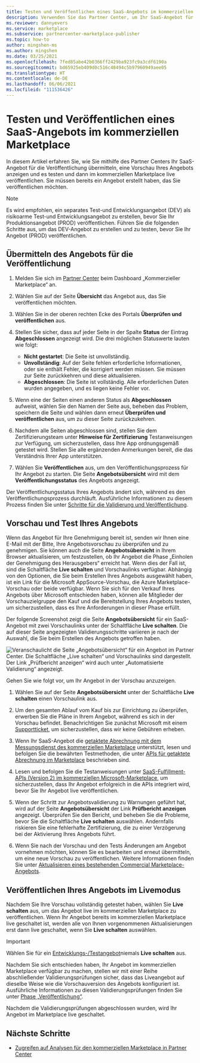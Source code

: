 ```yaml
---
title: Testen und Veröffentlichen eines SaaS-Angebots im kommerziellen Microsoft-Marketplace
description: Verwenden Sie das Partner Center, um Ihr SaaS-Angebot für die Vorschau zu übermitteln, eine Vorschau Ihres Angebots anzuzeigen und es dann zu testen und im kommerziellen Microsoft-Marketplace zu veröffentlichen.
ms.reviewer: dannyevers
ms.service: marketplace
ms.subservice: partnercenter-marketplace-publisher
ms.topic: how-to
author: mingshen-ms
ms.author: mingshen
ms.date: 03/25/2021
ms.openlocfilehash: 7fed85abe42b0366ff2429ba923fc9a3cdf6190a
ms.sourcegitcommit: bd65925eb409d0c516c48494c5b97960949aee05
ms.translationtype: HT
ms.contentlocale: de-DE
ms.lasthandoff: 06/06/2021
ms.locfileid: "111536426"
---
```

# <a name="how-to-test-and-publish-a-saas-offer-to-the-commercial-marketplace"></a>Testen und Veröffentlichen eines SaaS-Angebots im kommerziellen Marketplace

In diesem Artikel erfahren Sie, wie Sie mithilfe des Partner Centers Ihr SaaS-Angebot für die Veröffentlichung übermitteln, eine Vorschau Ihres Angebots anzeigen und es testen und dann im kommerziellen Marketplace live veröffentlichen. Sie müssen bereits ein Angebot erstellt haben, das Sie veröffentlichen möchten.

> [!NOTE]
> Es wird empfohlen, ein separates Test-und Entwicklungsangebot (DEV) als risikoarme Test-und Entwicklungsangebot zu erstellen, bevor Sie Ihr Produktionsangebot (PROD) veröffentlichen. Führen Sie die folgenden Schritte aus, um das DEV-Angebot zu erstellen und zu testen, bevor Sie Ihr Angebot (PROD) veröffentlichen.

## <a name="submit-your-offer-for-publishing"></a>Übermitteln des Angebots für die Veröffentlichung

1. Melden Sie sich im [Partner Center](https://partner.microsoft.com/dashboard/commercial-marketplace/overview) beim Dashboard „Kommerzieller Marketplace“ an.
1. Wählen Sie auf der Seite **Übersicht** das Angebot aus, das Sie veröffentlichen möchten.
1. Wählen Sie in der oberen rechten Ecke des Portals **Überprüfen und veröffentlichen** aus.
2. Stellen Sie sicher, dass auf jeder Seite in der Spalte **Status** der Eintrag **Abgeschlossen** angezeigt wird. Die drei möglichen Statuswerte lauten wie folgt:

   - **Nicht gestartet**: Die Seite ist unvollständig.
   - **Unvollständig**: Auf der Seite fehlen erforderliche Informationen, oder sie enthält Fehler, die korrigiert werden müssen. Sie müssen zur Seite zurückkehren und diese aktualisieren.
   - **Abgeschlossen**: Die Seite ist vollständig. Alle erforderlichen Daten wurden angegeben, und es liegen keine Fehler vor.

1. Wenn eine der Seiten einen anderen Status als **Abgeschlossen** aufweist, wählen Sie den Namen der Seite aus, beheben das Problem, speichern die Seite und wählen dann erneut **Überprüfen und veröffentlichen** aus, um zu dieser Seite zurückzukehren.
1. Nachdem alle Seiten abgeschlossen sind, stellen Sie dem Zertifizierungsteam unter **Hinweise für Zertifizierung** Testanweisungen zur Verfügung, um sicherzustellen, dass Ihre App ordnungsgemäß getestet wird. Stellen Sie alle ergänzenden Anmerkungen bereit, die das Verständnis Ihrer App unterstützen.
1. Wählen Sie **Veröffentlichen** aus, um den Veröffentlichungsprozess für Ihr Angebot zu starten. Die Seite **Angebotsübersicht** wird mit dem **Veröffentlichungsstatus** des Angebots angezeigt.

Der Veröffentlichungsstatus Ihres Angebots ändert sich, während es den Veröffentlichungsprozess durchläuft. Ausführliche Informationen zu diesem Prozess finden Sie unter [Schritte für die Validierung und Veröffentlichung](review-publish-offer.md#validation-and-publishing-steps).

## <a name="preview-and-test-your-offer"></a>Vorschau und Test Ihres Angebots

Wenn das Angebot für Ihre Genehmigung bereit ist, senden wir Ihnen eine E-Mail mit der Bitte, Ihre Angebotsvorschau zu überprüfen und zu genehmigen. Sie können auch die Seite **Angebotsübersicht** in Ihrem Browser aktualisieren, um festzustellen, ob Ihr Angebot die Phase „Einholen der Genehmigung des Herausgebers“ erreicht hat. Wenn dies der Fall ist, sind die Schaltfläche **Live schalten** und Vorschaulinks verfügbar. Abhängig von den Optionen, die Sie beim Erstellen Ihres Angebots ausgewählt haben, ist ein Link für die Microsoft AppSource-Vorschau, die Azure Marketplace-Vorschau oder beide verfügbar. Wenn Sie sich für den Verkauf Ihres Angebots über Microsoft entschieden haben, können alle Mitglieder der Vorschauzielgruppe den Kauf und die Bereitstellung Ihres Angebots testen, um sicherzustellen, dass es Ihre Anforderungen in dieser Phase erfüllt.

Der folgende Screenshot zeigt die Seite **Angebotsübersicht** für ein SaaS-Angebot mit zwei Vorschaulinks unter der Schaltfläche **Live schalten**. Die auf dieser Seite angezeigten Validierungsschritte variieren je nach der Auswahl, die Sie beim Erstellen des Angebots getroffen haben.

![Veranschaulicht die Seite „Angebotsübersicht“ für ein Angebot im Partner Center. Die Schaltfläche „Live schalten“ und Vorschaulinks sind dargestellt. Der Link „Prüfbericht anzeigen“ wird auch unter „Automatisierte Validierung“ angezeigt.](./media/review-publish-offer/publish-status-saas.png)

Gehen Sie wie folgt vor, um Ihr Angebot in der Vorschau anzuzeigen.

1. Wählen Sie auf der Seite **Angebotsübersicht** unter der Schaltfläche **Live schalten** einen Vorschaulink aus.

1. Um den gesamten Ablauf vom Kauf bis zur Einrichtung zu überprüfen, erwerben Sie die Pläne in Ihrem Angebot, während es sich in der Vorschau befindet. Benachrichtigen Sie zunächst Microsoft mit einem [Supportticket](https://aka.ms/marketplacesupport), um sicherzustellen, dass wir keine Gebühren erheben.

1. Wenn Ihr SaaS-Angebot die [getaktete Abrechnung mit dem Messungsdienst des kommerziellen Marketplace](./partner-center-portal/saas-metered-billing.md) unterstützt, lesen und befolgen Sie die bewährten Testmethoden, die unter [APIs für getaktete Abrechnung im Marketplace](marketplace-metering-service-apis.md#development-and-testing-best-practices) beschrieben sind.

1. Lesen und befolgen Sie die Testanweisungen unter [SaaS-Fulfillment-APIs (Version 2) im kommerziellen Microsoft-Marketplace](./partner-center-portal/pc-saas-fulfillment-api-v2.md#development-and-testing), um sicherzustellen, dass Ihr Angebot erfolgreich in die APIs integriert wird, bevor Sie Ihr Angebot live veröffentlichen.

1. Wenn der Schritt zur Angebotsvalidierung zu Warnungen geführt hat, wird auf der Seite **Angebotsübersicht** der Link **Prüfbericht anzeigen** angezeigt. Überprüfen Sie den Bericht, und beheben Sie die Probleme, bevor Sie die Schaltfläche **Live schalten** auswählen. Andernfalls riskieren Sie eine fehlerhafte Zertifizierung, die zu einer Verzögerung bei der Aktivierung Ihres Angebots führt.

1. Wenn Sie nach der Vorschau und den Tests Änderungen am Angebot vornehmen möchten, können Sie es bearbeiten und erneut übermitteln, um eine neue Vorschau zu veröffentlichen. Weitere Informationen finden Sie unter [Aktualisieren eines bestehenden Commercial Marketplace-Angebots](update-existing-offer.md).

## <a name="publish-your-offer-live"></a>Veröffentlichen Ihres Angebots im Livemodus

Nachdem Sie Ihre Vorschau vollständig getestet haben, wählen Sie **Live schalten** aus, um das Angebot live im kommerziellen Marketplace zu veröffentlichen. Wenn Ihr Angebot bereits im kommerziellen Marketplace live geschaltet ist, werden alle von Ihnen vorgenommenen Aktualisierungen erst dann live geschaltet, wenn Sie **Live schalten** auswählen.

> [!IMPORTANT]
> Wählen Sie für ein [Entwicklungs-/Testangebot](create-saas-dev-test-offer.md)niemals **Live schalten** aus.

Nachdem Sie sich entschieden haben, Ihr Angebot im kommerziellen Marketplace verfügbar zu machen, stellen wir mit einer Reihe abschließender Validierungsprüfungen sicher, dass das Liveangebot auf dieselbe Weise wie die Vorschauversion des Angebots konfiguriert ist. Ausführliche Informationen zu diesen Validierungsprüfungen finden Sie unter [Phase „Veröffentlichung“](review-publish-offer.md#publish-phase).

Nachdem die Validierungsprüfungen abgeschlossen wurden, wird Ihr Angebot im Marketplace live geschaltet.

## <a name="next-steps"></a>Nächste Schritte

- [Zugreifen auf Analysen für den kommerziellen Marketplace in Partner Center](analytics.md)
